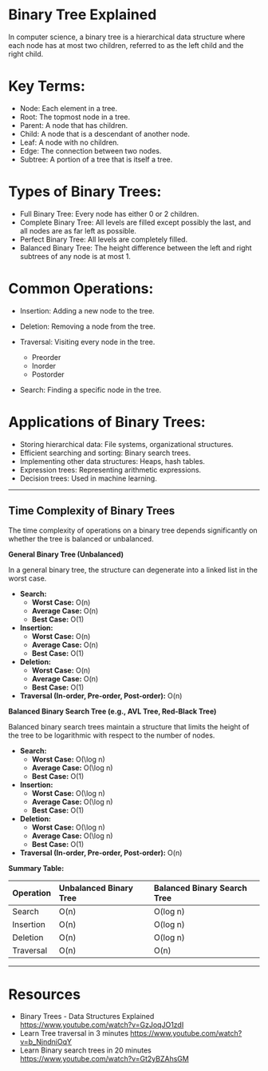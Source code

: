 # Binary Tree Explained
In computer science, a binary tree is a hierarchical data structure where each node has at most
two children, referred to as the left child and the right child.

# Key Terms:

* Node: Each element in a tree.
* Root: The topmost node in a tree.
* Parent: A node that has children.
* Child: A node that is a descendant of another node.
* Leaf: A node with no children.
* Edge: The connection between two nodes.
* Subtree: A portion of a tree that is itself a tree.

# Types of Binary Trees:

* Full Binary Tree: Every node has either 0 or 2 children.
* Complete Binary Tree: All levels are filled except possibly the last, and all nodes are as far left as possible.
* Perfect Binary Tree: All levels are completely filled.
* Balanced Binary Tree: The height difference between the left and right subtrees of any node is at most 1.

# Common Operations:

* Insertion: Adding a new node to the tree.
* Deletion: Removing a node from the tree.
* Traversal: Visiting every node in the tree.
  - Preorder
  - Inorder
  - Postorder

* Search: Finding a specific node in the tree.

# Applications of Binary Trees:

* Storing hierarchical data: File systems, organizational structures.
* Efficient searching and sorting: Binary search trees.
* Implementing other data structures: Heaps, hash tables.
* Expression trees: Representing arithmetic expressions.
* Decision trees: Used in machine learning.

---

## Time Complexity of Binary Trees

The time complexity of operations on a binary tree depends significantly on whether the tree is
balanced or unbalanced.

**General Binary Tree (Unbalanced)**

In a general binary tree, the structure can degenerate into a linked list in the worst case.

* **Search:**
    * **Worst Case:** O(n)
    * **Average Case:** O(n)
    * **Best Case:** O(1)
* **Insertion:**
    * **Worst Case:** O(n)
    * **Average Case:** O(n)
    * **Best Case:** O(1)
* **Deletion:**
    * **Worst Case:** O(n)
    * **Average Case:** O(n)
    * **Best Case:** O(1)
* **Traversal (In-order, Pre-order, Post-order):** O(n)

**Balanced Binary Search Tree (e.g., AVL Tree, Red-Black Tree)**

Balanced binary search trees maintain a structure that limits the height of the tree to be
logarithmic with respect to the number of nodes.

* **Search:**
    * **Worst Case:** O(\log n)
    * **Average Case:** O(\log n)
    * **Best Case:** O(1)
* **Insertion:**
    * **Worst Case:** O(\log n)
    * **Average Case:** O(\log n)
    * **Best Case:** O(1)
* **Deletion:**
    * **Worst Case:** O(\log n)
    * **Average Case:** O(\log n)
    * **Best Case:** O(1)
* **Traversal (In-order, Pre-order, Post-order):** O(n)

**Summary Table:**

| Operation | Unbalanced Binary Tree | Balanced Binary Search Tree |
|:----------|:-----------------------|:----------------------------|
| Search    | O(n)                   | O(log n)                    |
| Insertion | O(n)                   | O(log n)                    |
| Deletion  | O(n)                   | O(log n)                    |
| Traversal | O(n)                   | O(n)                        |

---

# Resources

* Binary Trees - Data Structures Explained https://www.youtube.com/watch?v=GzJoqJO1zdI
* Learn Tree traversal in 3 minutes https://www.youtube.com/watch?v=b_NjndniOqY
* Learn Binary search trees in 20 minutes https://www.youtube.com/watch?v=Gt2yBZAhsGM